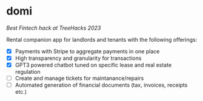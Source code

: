 # domi
_Best Fintech hack at TreeHacks 2023_

Rental companion app for landlords and tenants with the following offerings:
- [x] Payments with Stripe to aggregate payments in one place
- [x] High transparency and granularity for transactions
- [x] GPT3 powered chatbot tuned on specific lease and real estate regulation
- [ ] Create and manage tickets for maintanance/repairs
- [ ] Automated generation of financial documents (tax, invoices, receipts etc.)
